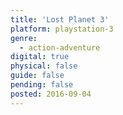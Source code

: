 ```yaml
---
title: 'Lost Planet 3'
platform: playstation-3
genre:
  - action-adventure
digital: true
physical: false
guide: false
pending: false
posted: 2016-09-04
---
```

